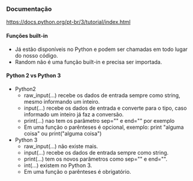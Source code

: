 ### Documentação
https://docs.python.org/pt-br/3/tutorial/index.html

#### Funções built-in
* Já estão disponíveis no Python e podem ser chamadas em todo lugar do nosso código.
* Random não é uma função built-in e precisa ser importada.

#### Python 2 vs Python 3
* Python2
  * raw_input(...) recebe os dados de entrada sempre como string, mesmo informando um inteiro.
  * input(...) recebe os dados de entrada e converte para o tipo, caso informado um inteiro já faz a conversão.
  * print(...) nao tem os parâmetro sep="" e end="" por exemplo
  * Em uma função o parênteses é opcional, exemplo: print "alguma coisa" ou print("alguma coisa")
* Python 3
  * raw_input(...) não existe mais. 
  * input(...) recebe os dados de entrada sempre como string.
  * print(...) tem os novos parâmetros como sep="" e end="".
  * int(...) existem no Python 3.
  * Em uma função o parênteses é obrigatório.